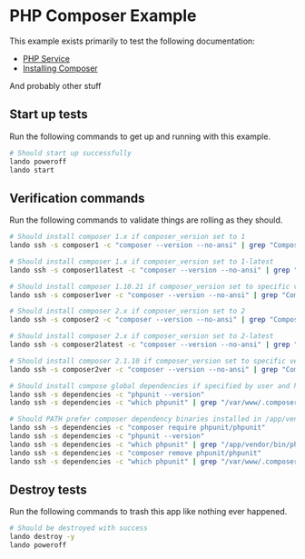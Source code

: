 PHP Composer Example
===========

This example exists primarily to test the following documentation:

* [PHP Service](https://docs.lando.dev/config/php.html)
* [Installing Composer](https://docs.lando.dev/config/php.html#installing-composer)

And probably other stuff

Start up tests
--------------

Run the following commands to get up and running with this example.

```bash
# Should start up successfully
lando poweroff
lando start
```

Verification commands
---------------------

Run the following commands to validate things are rolling as they should.

```bash
# Should install composer 1.x if composer_version set to 1
lando ssh -s composer1 -c "composer --version --no-ansi" | grep "Composer version 1."

# Should install composer 1.x if composer_version set to 1-latest
lando ssh -s composer1latest -c "composer --version --no-ansi" | grep "Composer version 1."

# Should install composer 1.10.21 if composer_version set to specific version
lando ssh -s composer1ver -c "composer --version --no-ansi" | grep "Composer version 1.10.21"

# Should install composer 2.x if composer_version set to 2
lando ssh -s composer2 -c "composer --version --no-ansi" | grep "Composer version 2."

# Should install composer 2.x if composer_version set to 2-latest
lando ssh -s composer2latest -c "composer --version --no-ansi" | grep "Composer version 2."

# Should install composer 2.1.10 if composer_version set to specific version
lando ssh -s composer2ver -c "composer --version --no-ansi" | grep "Composer version 2.1.10"

# Should install compose global dependencies if specified by user and have them available in PATH
lando ssh -s dependencies -c "phpunit --version"
lando ssh -s dependencies -c "which phpunit" | grep "/var/www/.composer/vendor/bin/phpunit"

# Should PATH prefer composer dependency binaries installed in /app/vendor over global ones
lando ssh -s dependencies -c "composer require phpunit/phpunit"
lando ssh -s dependencies -c "phpunit --version"
lando ssh -s dependencies -c "which phpunit" | grep "/app/vendor/bin/phpunit"
lando ssh -s dependencies -c "composer remove phpunit/phpunit"
lando ssh -s dependencies -c "which phpunit" | grep "/var/www/.composer/vendor/bin/phpunit"
```

Destroy tests
-------------

Run the following commands to trash this app like nothing ever happened.

```bash
# Should be destroyed with success
lando destroy -y
lando poweroff
```
